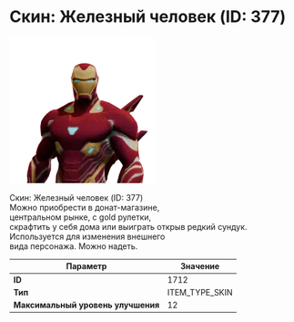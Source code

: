 # Скин: Железный человек (ID: 377)

![Item Image](../img/1712.webp?raw=true)

Скин: Железный человек (ID: 377)<br>Можно приобрести в донат-магазине,<br>центральном рынке, с gold рулетки,<br>скрафтить у себя дома или выиграть открыв редкий сундук.<br>Используется для изменения внешнего<br>вида персонажа. Можно надеть.


| Параметр | Значение |
|----------|----------|
| **ID** | 1712 |
| **Тип** | ITEM_TYPE_SKIN |
| **Максимальный уровень улучшения** | 12 |

